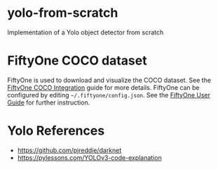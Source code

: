 # yolo-from-scratch
Implementation of a Yolo object detector from scratch


# FiftyOne COCO dataset
FiftyOne is used to download and visualize the COCO dataset. See the [FiftyOne COCO Integration](https://docs.voxel51.com/integrations/coco.html#coco) guide for more details.
FiftyOne can be configured by editing `~/.fiftyone/config.json`. See the [FiftyOne User Guide](https://docs.voxel51.com/user_guide/config.html) for further instruction.



# Yolo References
* https://github.com/pjreddie/darknet
* https://pylessons.com/YOLOv3-code-explanation